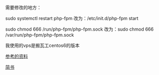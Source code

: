 需要修改的地方：

sudo systemctl restart php-fpm 改为：/etc/init.d/php-fpm start

sudo chmod 666 /run/php-fpm/php-fpm.sock 改为：sudo chmod 666 /var/run/php-fpm/php-fpm.sock

我使用的vps是搬瓦工centos6的版本

[参考的资料](https://sg.godaddy.com/zh/help/build-a-lemp-stack-linux-nginx-mysql-php-centos-6-19186)

[简书](http://www.jianshu.com/p/447e02d7951d)



